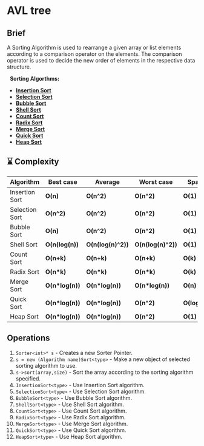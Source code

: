 
# AVL tree

## Brief
A Sorting Algorithm is used to rearrange a given array or list elements according to a comparison operator on the elements. The comparison operator is used to decide the new order of elements in the respective data structure.

&nbsp;
**Sorting Algorthms:**
- [**Insertion Sort**](https://www.geeksforgeeks.org/insertion-sort/)
- [**Selection Sort**](https://www.geeksforgeeks.org/selection-sort/)
- [**Bubble Sort**](https://www.geeksforgeeks.org/bubble-sort/)
- [**Shell Sort**](https://www.geeksforgeeks.org/shellsort/)
- [**Count Sort**](https://www.geeksforgeeks.org/counting-sort/)
- [**Radix Sort**](https://www.geeksforgeeks.org/radix-sort/)
- [**Merge Sort**](https://www.geeksforgeeks.org/merge-sort/)
- [**Quick Sort**](https://www.geeksforgeeks.org/quick-sort/)
- [**Heap Sort**](https://www.geeksforgeeks.org/heap-sort/)

## :hourglass: Complexity

| Algorithm     | Best case   | Average       | Worst case   | Space     |
| ------------- | ------------- | ------------ | ------------ | ------------ |
| Insertion Sort         | **O(n)**      | **O(n^2)**     | **O(n^2)**     | **O(1)**     |
| Selection Sort         | **O(n^2)**      | **O(n^2)**     | **O(n^2)**     | **O(1)**     |
| Bubble Sort         | **O(n)**      | **O(n^2)**     | **O(n^2)**     | **O(1)**     |
| Shell Sort         | **O(n(log(n))**      | **O(n(log(n)^2))**     | **O(n(log(n)^2))**     | **O(1)**     |
| Count Sort         | **O(n+k)**      | **O(n+k)**     | **O(n+k)**     | **O(k)**     |
| Radix Sort         | **O(n*k)**      | **O(n*k)**     | **O(n*k)**     | **O(k)**     |
| Merge Sort         | **O(n*log(n))**      | **O(n*log(n))**     | **O(n*log(n))**     | **O(n)**     |
| Quick Sort         | **O(n*log(n))**      | **O(n*log(n))**     | **O(n^2)**     | **O(log(n))**     |
| Heap Sort         | **O(n*log(n))**      | **O(n*log(n))**     | **O(n^2)**     | **O(1)**     |


## Operations

1. `Sorter<int>* s` - Creates a new Sorter Pointer.
1. `s = new (Algorithm name)Sort<type>` - Make a new object of selected sorting algorithm to use.
1. `s->sort(array,size)` - Sort the array according to the sorting algorithm specified.
1. `InsertionSort<type>` - Use Insertion Sort algorithm.
1. `SelectionSort<type>` - Use Selection Sort algorithm.
1. `BubbleSort<type>` - Use Bubble Sort algorithm.
1. `ShellSort<type>` - Use Shell Sort algorithm.
1. `CountSort<type>` - Use Count Sort algorithm.
1. `RadixSort<type>` - Use Radix Sort algorithm.
1. `MergeSort<type>` - Use Merge Sort algorithm.
1. `QuickSort<type>` - Use Quick Sort algorithm.
1. `HeapSort<type>` - Use Heap Sort algorithm.